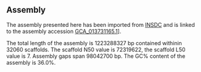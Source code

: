 **Assembly**
--------

The assembly presented here has been imported from [INSDC](http://www.insdc.org) and is linked to the assembly accession [GCA\_013731165.1](http://www.ebi.ac.uk/ena/data/view/GCA_013731165.1)].

The total length of the assembly is 1223288327 bp contained withinin 32060 scaffolds.
The scaffold N50 value is 72319622, the scaffold L50 value is 7.
Assembly gaps span 98042700 bp. The GC% content of the assembly is 36.0%.
